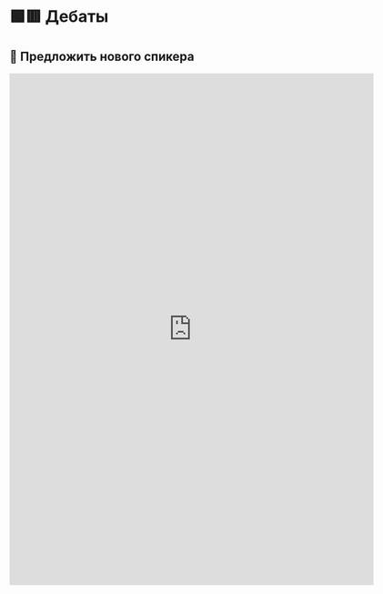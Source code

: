 <style>
  iframe.debate-contrib{
    width: revert-layer;
    height: revert-layer;
    min-height: 900px;
  }
  
  @media (max-width: 575.98px){
  iframe.debate-contrib{
    width: 100%;
    width: -moz-available;
    width: -webkit-fill-available;
    width: fill-available;
  }
  }
</style>




# 🟩🟥 Дебаты


## 👋 Предложить нового спикера

<iframe class="debate-contrib" src="https://docs.google.com/forms/d/e/1FAIpQLSfOi7BsKkBdFxTV_E3SluWP0EJ1x1VmohdsR5lN4v_mjKNpyw/viewform?embedded=true" width="640" height="900" frameborder="0" marginheight="0" marginwidth="0">Loading…</iframe>
